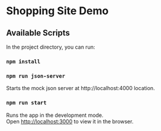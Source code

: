 # Shopping Site Demo

## Available Scripts

In the project directory, you can run:

### `npm install`

### `npm run json-server`

Starts the mock json server at http://localhost:4000 location.

### `npm run start`

Runs the app in the development mode.\
Open [http://localhost:3000](http://localhost:3000) to view it in the browser.
